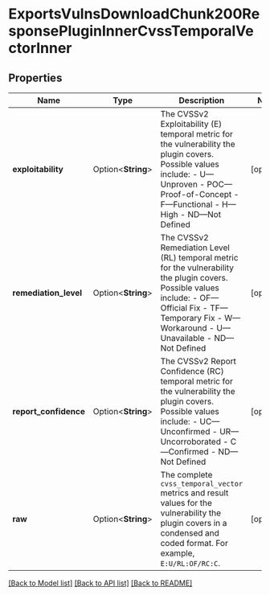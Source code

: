 # ExportsVulnsDownloadChunk200ResponsePluginInnerCvssTemporalVectorInner

## Properties

Name | Type | Description | Notes
------------ | ------------- | ------------- | -------------
**exploitability** | Option<**String**> | The CVSSv2 Exploitability (E) temporal metric for the vulnerability the plugin covers. Possible values include:  - U—Unproven  - POC—Proof-of-Concept  - F—Functional  - H—High  - ND—Not Defined | [optional]
**remediation_level** | Option<**String**> | The CVSSv2 Remediation Level (RL) temporal metric for the vulnerability the plugin covers. Possible values include:   - OF—Official Fix  - TF—Temporary Fix  - W—Workaround  - U—Unavailable  - ND—Not Defined | [optional]
**report_confidence** | Option<**String**> | The CVSSv2 Report Confidence (RC) temporal metric for the vulnerability the plugin covers. Possible values include:   - UC—Unconfirmed  - UR—Uncorroborated  - C—Confirmed  - ND—Not Defined | [optional]
**raw** | Option<**String**> | The complete `cvss_temporal_vector` metrics and result values for the vulnerability the plugin covers in a condensed and coded format. For example, `E:U/RL:OF/RC:C`. | [optional]

[[Back to Model list]](../README.md#documentation-for-models) [[Back to API list]](../README.md#documentation-for-api-endpoints) [[Back to README]](../README.md)


